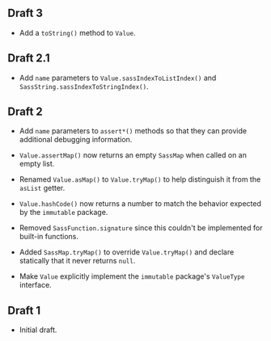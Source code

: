 ## Draft 3

* Add a `toString()` method to `Value`.

## Draft 2.1

* Add `name` parameters to `Value.sassIndexToListIndex()` and
  `SassString.sassIndexToStringIndex()`.

## Draft 2

* Add `name` parameters to `assert*()` methods so that they can provide
  additional debugging information.

* `Value.assertMap()` now returns an empty `SassMap` when called on an empty list.

* Renamed `Value.asMap()` to `Value.tryMap()` to help distinguish it from the
  `asList` getter.

* `Value.hashCode()` now returns a number to match the behavior expected by the
  `immutable` package.

* Removed `SassFunction.signature` since this couldn't be implemented for
  built-in functions.

* Added `SassMap.tryMap()` to override `Value.tryMap()` and declare statically
  that it never returns `null`.

* Make `Value` explicitly implement the `immutable` package's `ValueType`
  interface.

## Draft 1

* Initial draft.
